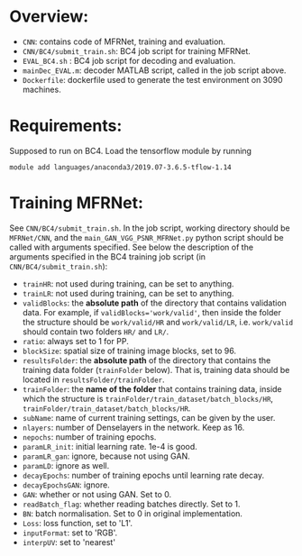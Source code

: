 # Overview:

 - `CNN`: contains code of MFRNet, training and evaluation.
 - `CNN/BC4/submit_train.sh`: BC4 job script for training MFRNet.
 - `EVAL_BC4.sh` : BC4 job script for decoding and evaluation.
 - `mainDec_EVAL.m`: decoder MATLAB script, called in the job script above.
 - `Dockerfile`: dockerfile used to generate the test environment on 3090 machines.


# Requirements:
Supposed to run on BC4. Load the tensorflow module by running
```
module add languages/anaconda3/2019.07-3.6.5-tflow-1.14
```


# Training MFRNet:

See `CNN/BC4/submit_train.sh`. In the job script, working directory should be `MFRNet/CNN`, and the `main_GAN_VGG_PSNR_MFRNet.py` python script should be called with arguments specified. See below the description of the arguments specified in the BC4 training job script (in `CNN/BC4/submit_train.sh`):

- `trainHR`: not used during training, can be set to anything.
- `trainLR`: not used during training, can be set to anything.
- `validBlocks`: the **absolute path** of the directory that contains validation data. For example, if `validBlocks='work/valid'`, then inside the folder the structure should be `work/valid/HR` and `work/valid/LR`, i.e. `work/valid` should contain two folders `HR/` and `LR/`.
- `ratio`: always set to 1 for PP.
- `blockSize`: spatial size of training image blocks, set to 96.
- `resultsFolder`: the **absolute path** of the directory that contains the training data folder (`trainFolder` below). That is, training data should be located in `resultsFolder/trainFolder`.
- `trainFolder`: the **name of the folder** that contains training data, inside which the structure is `trainFolder/train_dataset/batch_blocks/HR`, `trainFolder/train_dataset/batch_blocks/HR`.
- `subName`: name of current training settings, can be given by the user.
- `nlayers`: number of Denselayers in the network. Keep as 16.
- `nepochs`: number of training epochs.
- `paramLR_init`: initial learning rate. 1e-4 is good.
- `paramLR_gan`: ignore, because not using GAN.
- `paramLD`: ignore as well.
- `decayEpochs`: number of training epochs until learning rate decay.
- `decayEpochsGAN`: ignore.
- `GAN`: whether or not using GAN. Set to 0.
- `readBatch_flag`: whether reading batches directly. Set to 1.
- `BN`: batch normalisation. Set to 0 in original implementation.
- `Loss`: loss function, set to 'L1'.
- `inputFormat`: set to 'RGB'.
- `interpUV`: set to 'nearest'
